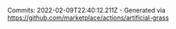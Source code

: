Commits: 2022-02-09T22:40:12.211Z - Generated via https://github.com/marketplace/actions/artificial-grass
<br>
